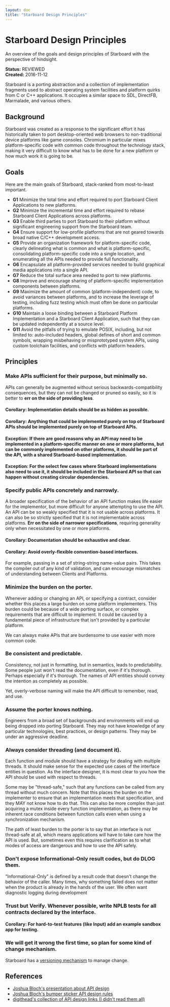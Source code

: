 ```yaml
---
layout: doc
title: "Starboard Design Principles"
---
```

# Starboard Design Principles

An overview of the goals and design principles of Starboard with the perspective
of hindsight.

**Status:** REVIEWED\
**Created:** 2016-11-12

Starboard is a porting abstraction and a collection of implementation fragments
used to abstract operating system facilities and platform quirks from C or C++
applications. It occupies a similar space to SDL, DirectFB, Marmalade, and
various others.

## Background

Starboard was created as a response to the significant effort it has
historically taken to port desktop-oriented web browsers to non-traditional
device platforms like game consoles. Chromium in particular mixes
platform-specific code with common code throughout the technology stack, making
it very difficult to know what has to be done for a new platform or how much
work it is going to be.

## Goals

Here are the main goals of Starboard, stack-ranked from most-to-least important.

  * **G1** Minimize the total time and effort required to port Starboard Client
    Applications to new platforms.
  * **G2** Minimize the incremental time and effort required to rebase Starboard
    Client Applications across platforms.
  * **G3** Enable third parties to port Starboard to their platform without
    significant engineering support from the Starboard team.
  * **G4** Ensure support for low-profile platforms that are not geared towards
    broad native C/C++ development access.
  * **G5** Provide an organization framework for platform-specific code, clearly
    delineating what is common and what is platform-specific, consolidating
    platform-specific code into a single location, and enumerating all the APIs
    needed to provide full functionality.
  * **G6** Encapsulate all platform-provided services needed to build graphical
    media applications into a single API.
  * **G7** Reduce the total surface area needed to port to new platforms.
  * **G8** Improve and encourage sharing of platform-specific implementation
    components between platforms.
  * **G9** Maximize the amount of common (platform-independent) code, to avoid
    variances between platforms, and to increase the leverage of testing,
    including fuzz testing which must often be done on particular platforms.
  * **G10** Maintain a loose binding between a Starboard Platform Implementation
    and a Starboard Client Application, such that they can be updated
    independently at a source level.
  * **G11** Avoid the pitfalls of trying to emulate POSIX, including, but not
    limited to: auto-included headers, global defines of short and common
    symbols, wrapping misbehaving or misprototyped system APIs, using custom
    toolchain facilities, and conflicts with platform headers.

## Principles

### Make APIs sufficient for their purpose, but minimally so.

APIs can generally be augmented without serious backwards-compatibility
consequences, but they can not be changed or pruned so easily, so it is better
to **err on the side of providing less**.

#### Corollary: Implementation details should be as hidden as possible.

#### Corollary: Anything that could be implemented purely on top of Starboard APIs should be implemented purely on top of Starboard APIs.

#### Exception: If there are good reasons why an API may need to be implemented in a platform-specific manner on one or more platforms, but can be commonly implemented on other platforms, it should be part of the API, with a shared Starboard-based implementation.

#### Exception: For the select few cases where Starboard implementations also need to use it, it should be included in the Starboard API so that can happen without creating circular dependencies.

### Specify public APIs concretely and narrowly.

A broader specification of the behavior of an API function makes life easier for
the implementor, but more difficult for anyone attempting to use the API. An API
can be so weakly specified that it is not usable across platforms. It can also
be so strictly specified that it is not implementable across platforms. **Err on
the side of narrower specifications**, requiring generality only when
necessitated by one or more platforms.

#### Corollary: Documentation should be exhaustive and clear.

#### Corollary: Avoid overly-flexible convention-based interfaces.

For example, passing in a set of string-string name-value pairs. This takes the
compiler out of any kind of validation, and can encourage mismatches of
understanding between Clients and Platforms.

### Minimize the burden on the porter.

Whenever adding or changing an API, or specifying a contract, consider whether
this places a large burden on some platform implementers. This burden could be
because of a wide porting surface, or complex requirements that are difficult to
implement. It could be caused by a fundamental piece of infrastructure that
isn't provided by a particular platform.

We can always make APIs that are burdensome to use easier with more common code.

### Be consistent and predictable.

Consistency, not just in formatting, but in semantics, leads to
predictability. Some people just won't read the documentation, even if it's
thorough. Perhaps especially if it's thorough. The names of API entities should
convey the intention as completely as possible.

Yet, overly-verbose naming will make the API difficult to remember, read, and
use.

### Assume the porter knows nothing.

Engineers from a broad set of backgrounds and environments will end up being
dropped into porting Starboard. They may not have knowledge of any particular
technologies, best practices, or design patterns. They may be under an
aggressive deadline.

### Always consider threading (and document it).

Each function and module should have a strategy for dealing with multiple
threads. It should make sense for the expected use cases of the interface
entities in question. As the interface designer, it is most clear to you how the
API should be used with respect to threads.

Some may be "thread-safe," such that any functions can be called from any thread
without much concern. Note that this places the burden on the implementer to
ensure that an implementation meets that specification, and they MAY not know
how to do that. This can also be more complex than just acquiring a mutex inside
every function implementation, as there may be inherent race conditions between
function calls even when using a synchronization mechanism.

The path of least burden to the porter is to say that an interface is not
thread-safe at all, which means applications will have to take care how the API
is used. But, sometimes even this requires clarification as to what modes of
access are dangerous and how to use the API safely.

### Don't expose Informational-Only result codes, but do DLOG them.

"Informational-Only" is defined by a result code that doesn't change the
behavior of the caller. Many times, why something failed does not matter when
the product is already in the hands of the user. We often want diagnostic
logging during development

### Trust but Verify. Whenever possible, write NPLB tests for all contracts declared by the interface.

#### Corollary: For hard-to-test features (like Input) add an example sandbox app for testing.

### We will get it wrong the first time, so plan for some kind of change mechanism.

Starboard has a [versioning mechanism](versioning.md) to manage change.

## References
  * [Joshua Bloch's presentation about API design](https://www.youtube.com/watch?v=aAb7hSCtvGw)
  * [Joshua Bloch's bumper sticker API design rules](http://www.infoq.com/articles/API-Design-Joshua-Bloch)
  * [digithead's collection of API design links (I didn't read them all)](http://digitheadslabnotebook.blogspot.com/2010/07/how-to-design-good-apis.html)
